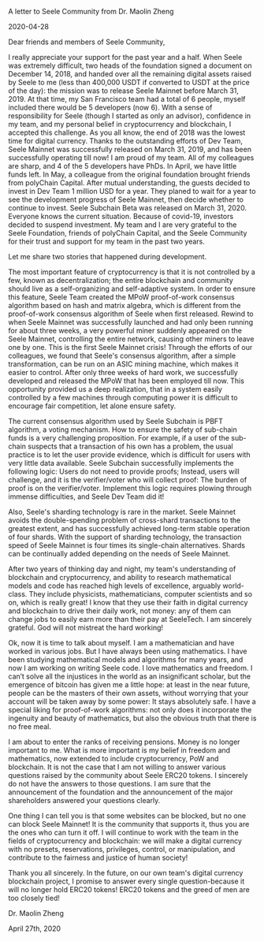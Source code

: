 A letter to Seele Community from Dr. Maolin Zheng

2020-04-28

Dear friends and members of Seele Community,


I really appreciate your support for the past year and a half. When Seele was extremely difficult, two heads of the foundation signed a document on December 14, 2018, and handed over all the remaining digital assets raised by Seele to me (less than 400,000 USDT if converted to USDT at the price of the day): the mission was to release Seele Mainnet before March 31, 2019. At that time, my San Francisco team had a total of 6 people, myself included there would be 5 developers (now 6). With a sense of responsibility for Seele (though I started as only an advisor), confidence in my team, and my personal belief in cryptocurrency and blockchain, I accepted this challenge. As you all know, the end of 2018 was the lowest time for digital currency. Thanks to the outstanding efforts of Dev Team, Seele Mainnet was successfully released on March 31, 2019, and has been successfully operating till now! I am proud of my team. All of my colleagues are sharp, and 4 of the 5 developers have PhDs. In April, we have little funds left. In May, a colleague from the original foundation brought friends from polyChain Capital. After mutual understanding, the guests decided to invest in Dev Team 1 million USD for a year. They planed to wait for a year to see the development progress of Seele Mainnet, then decide whether to continue to invest. Seele Subchain Beta was released on March 31, 2020. Everyone knows the current situation. Because of covid-19, investors decided to suspend investment. My team and I are very grateful to the Seele Foundation, friends of polyChain Capital, and the Seele Community for their trust and support for my team in the past two years.


Let me share two stories that happened during development.


The most important feature of cryptocurrency is that it is not controlled by a few, known as decentralization; the entire blockchain and community should live as a self-organizing and self-adaptive system. In order to ensure this feature, Seele Team created the MPoW proof-of-work consensus algorithm based on hash and matrix algebra, which is different from the proof-of-work consensus algorithm of Seele when first released. Rewind to when Seele Mainnet was successfully launched and had only been running for about three weeks, a very powerful miner suddenly appeared on the Seele Mainnet, controlling the entire network, causing other miners to leave one by one. This is the first Seele Mainnet crisis! Through the efforts of our colleagues, we found that Seele's consensus algorithm, after a simple transformation, can be run on an ASIC mining machine, which makes it easier to control. After only three weeks of hard work, we successfully developed and released the MPoW that has been employed till now. This opportunity provided us a deep realization, that in a system easily controlled by a few machines through computing power it is difficult to encourage fair competition, let alone ensure safety.


The current consensus algorithm used by Seele Subchain is PBFT algorithm, a voting mechanism. How to ensure the safety of sub-chain funds is a very challenging proposition. For example, if a user of the sub-chain suspects that a transaction of his own has a problem, the usual practice is to let the user provide evidence, which is difficult for users with very little data available. Seele Subchain successfully implements the following logic: Users do not need to provide proofs; Instead, users will challenge, and it is the verifier/voter who will collect proof: The burden of proof is on the verifier/voter. Implement this logic requires plowing through immense difficulties, and Seele Dev Team did it!


Also, Seele's sharding technology is rare in the market. Seele Mainnet avoids the double-spending problem of cross-shard transactions to the greatest extent, and has successfully achieved long-term stable operation of four shards. With the support of sharding technology, the transaction speed of Seele Mainnet is four times its single-chain alternatives. Shards can be continually added depending on the needs of Seele Mainnet.


After two years of thinking day and night, my team's understanding of blockchain and cryptocurrency, and ability to research mathematical models and code has reached high levels of excellence, arguably world-class. They include physicists, mathematicians, computer scientists and so on, which is really great! I know that they use their faith in digital currency and blockchain to drive their daily work, not money: any of them can change jobs to easily earn more than their pay at SeeleTech. I am sincerely grateful. God will not mistreat the hard working!


Ok, now it is time to talk about myself. I am a mathematician and have worked in various jobs. But I have always been using mathematics. I have been studying mathematical models and algorithms for many years, and now I am working on writing Seele code. I love mathematics and freedom. I can’t solve all the injustices in the world as an insignificant scholar, but the emergence of bitcoin has given me a little hope: at least in the near future, people can be the masters of their own assets, without worrying that your account will be taken away by some power: It stays absolutely safe. I have a special liking for proof-of-work algorithms: not only does it incorporate the ingenuity and beauty of mathematics, but also the obvious truth that there is no free meal.


I am about to enter the ranks of receiving pensions. Money is no longer important to me. What is more important is my belief in freedom and mathematics, now extended to include cryptocurrency, PoW and blockchain. It is not the case that I am not willing to answer various questions raised by the community about Seele ERC20 tokens. I sincerely do not have the answers to those questions. I am sure that the announcement of the foundation and the announcement of the major shareholders answered your questions clearly.


One thing I can tell you is that some websites can be blocked, but no one can block Seele Mainnet! It is the community that supports it, thus you are the ones who can turn it off. I will continue to work with the team in the fields of cryptocurrency and blockchain: we will make a digital currency with no presets, reservations, privileges, control, or manipulation, and contribute to the fairness and justice of human society!


Thank you all sincerely. In the future, on our own team's digital currency blockchain project, I promise to answer every single question-because it will no longer hold ERC20 tokens! ERC20 tokens and the greed of men are too closely tied!


Dr. Maolin Zheng


April 27th, 2020
